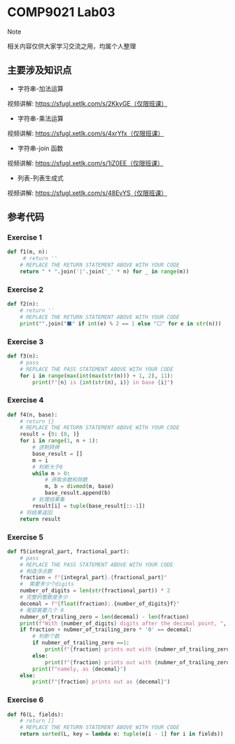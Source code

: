 # COMP9021 Lab03

> [!NOTE]
>
> 相关内容仅供大家学习交流之用，均属个人整理

## 主要涉及知识点

- 字符串-加法运算

视频讲解: https://sfugl.xetlk.com/s/2KkyGE（仅限班课）

- 字符串-乘法运算

视频讲解: https://sfugl.xetlk.com/s/4xrYfx（仅限班课）

- 字符串-join 函数

视频讲解: https://sfugl.xetlk.com/s/1iZ0EE（仅限班课）

- 列表-列表生成式

视频讲解: https://sfugl.xetlk.com/s/48EvYS（仅限班课）

## 参考代码

### Exercise 1

```python
def f1(m, n):
     # return ''
    # REPLACE THE RETURN STATEMENT ABOVE WITH YOUR CODE
    return " * ".join('|'.join('_' * n) for _ in range(m))
```

### Exercise 2

```python
def f2(n):
    # return ''
    # REPLACE THE RETURN STATEMENT ABOVE WITH YOUR CODE
    print("".join("⬛" if int(e) % 2 == 1 else "⬜" for e in str(n)))

```

### Exercise 3

```python
def f3(n):
    # pass
    # REPLACE THE PASS STATEMENT ABOVE WITH YOUR CODE
    for i in range(max(int(max(str(n))) + 1, 2), 11):
        print(f"{n} is {int(str(n), i)} in base {i}")
```

### Exercise 4

```python
def f4(n, base):
    # return {}
    # REPLACE THE RETURN STATEMENT ABOVE WITH YOUR CODE
    result = {0: (0, )}
    for i in range(1, n + 1):
        # 进制转换
        base_result = []
        m = i
        # 判断大于0
        while m > 0:
            # 获取余数和除数
            m, b = divmod(m, base)
            base_result.append(b)
        # 处理结果集
        result[i] = tuple(base_result[::-1])
    # 将结果返回
    return result

```

### Exercise 5

```python
def f5(integral_part, fractional_part):
    # pass
    # REPLACE THE PASS STATEMENT ABOVE WITH YOUR CODE
    # 构造浮点数
    fraction = f"{integral_part}.{fractional_part}"
    #  需要多少个digits
    number_of_digits = len(str(fractional_part)) * 2
    # 完整的整数是多少
    decemal = f"{float(fraction):.{number_of_digits}f}"
    # 尾部需要几个 0
    nubmer_of_trailing_zero = len(decemal) - len(fraction)
    print(f"With {number_of_digits} digits after the decimal point, ", end="")
    if fraction + nubmer_of_trailing_zero * '0' == decemal:
        # 判断个数
        if nubmer_of_trailing_zero ==1:
            print(f"{fraction} prints out with {nubmer_of_trailing_zero} trailing zero, ", end="")
        else:
            print(f"{fraction} prints out with {nubmer_of_trailing_zero} trailing zeroes, ", end="")
        print(f"namely, as {decemal}")
    else:
        print(f"{fraction} prints out as {decemal}")
```

### Exercise 6

```python
def f6(L, fields):
    # return []
    # REPLACE THE RETURN STATEMENT ABOVE WITH YOUR CODE
    return sorted(L, key = lambda e: tuple(e[i - 1] for i in fields))
```
